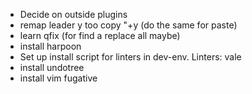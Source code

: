 - Decide on outside plugins
- remap leader y too copy "+y (do the same for paste)
- learn qfix (for find a replace all maybe)
- install harpoon
- Set up install script for linters in dev-env. Linters: vale
- install undotree
- install vim fugative
